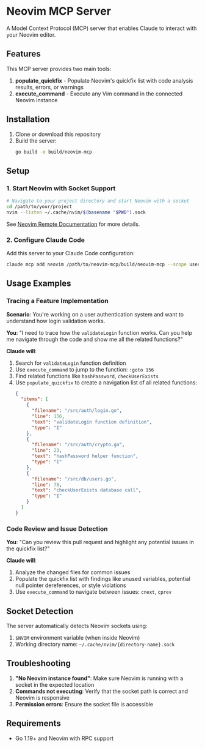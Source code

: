 # Neovim MCP Server

A Model Context Protocol (MCP) server that enables Claude to interact with your Neovim editor.

## Features

This MCP server provides two main tools:

1. **populate_quickfix** - Populate Neovim's quickfix list with code analysis results, errors, or warnings
2. **execute_command** - Execute any Vim command in the connected Neovim instance

## Installation

1. Clone or download this repository
2. Build the server:
   ```bash
   go build -o build/neovim-mcp
   ```


## Setup

### 1. Start Neovim with Socket Support

```bash
# Navigate to your project directory and start Neovim with a socket
cd /path/to/your/project
nvim --listen ~/.cache/nvim/$(basename "$PWD").sock
```

See [Neovim Remote Documentation](https://neovim.io/doc/user/remote.html) for more details.

### 2. Configure Claude Code

Add this server to your Claude Code configuration:

```bash
claude mcp add neovim /path/to/neovim-mcp/build/neovim-mcp --scope user
```

## Usage Examples

### Tracing a Feature Implementation

**Scenario**: You're working on a user authentication system and want to understand how login validation works.

**You**: "I need to trace how the `validateLogin` function works. Can you help me navigate through the code and show me all the related functions?"

**Claude will**:
1. Search for `validateLogin` function definition
2. Use `execute_command` to jump to the function: `:goto 156`
3. Find related functions like `hashPassword`, `checkUserExists`
4. Use `populate_quickfix` to create a navigation list of all related functions:
   ```json
   {
     "items": [
       {
         "filename": "/src/auth/login.go",
         "line": 156,
         "text": "validateLogin function definition",
         "type": "I"
       },
       {
         "filename": "/src/auth/crypto.go",
         "line": 23,
         "text": "hashPassword helper function",
         "type": "I"
       },
       {
         "filename": "/src/db/users.go",
         "line": 78,
         "text": "checkUserExists database call",
         "type": "I"
       }
     ]
   }
   ```

### Code Review and Issue Detection

**You**: "Can you review this pull request and highlight any potential issues in the quickfix list?"

**Claude will**:
1. Analyze the changed files for common issues
2. Populate the quickfix list with findings like unused variables, potential null pointer dereferences, or style violations
3. Use `execute_command` to navigate between issues: `cnext`, `cprev`


## Socket Detection

The server automatically detects Neovim sockets using:
1. `$NVIM` environment variable (when inside Neovim)
2. Working directory name: `~/.cache/nvim/{directory-name}.sock`


## Troubleshooting

1. **"No Neovim instance found"**: Make sure Neovim is running with a socket in the expected location
2. **Commands not executing**: Verify that the socket path is correct and Neovim is responsive
3. **Permission errors**: Ensure the socket file is accessible

## Requirements

- Go 1.19+ and Neovim with RPC support
